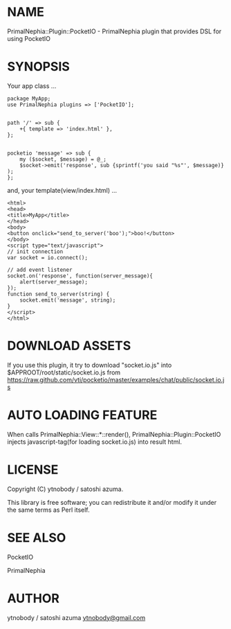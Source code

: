 # NAME

PrimalNephia::Plugin::PocketIO - PrimalNephia plugin that provides DSL for using PocketIO

# SYNOPSIS

Your app class ...

    package MyApp;
    use PrimalNephia plugins => ['PocketIO'];
    

    path '/' => sub {
        +{ template => 'index.html' },
    };
    

    pocketio 'message' => sub {
        my ($socket, $message) = @_;
        $socket->emit('response', sub {sprintf('you said "%s"', $message)} );
    };

and, your template(view/index.html) ...

    <html>
    <head>
    <title>MyApp</title>
    </head>
    <body>
    <button onclick="send_to_server('boo');">boo!</button>
    </body>
    <script type="text/javascript">
    // init connection
    var socket = io.connect();

    // add event listener
    socket.on('response', function(server_message){
        alert(server_message);
    });
    function send_to_server(string) {
        socket.emit('message', string);
    }
    </script>
    </html>

# DOWNLOAD ASSETS

If you use this plugin, it try to download "socket.io.js" into $APPROOT/root/static/socket.io.js from https://raw.github.com/vti/pocketio/master/examples/chat/public/socket.io.js

# AUTO LOADING FEATURE

When calls PrimalNephia::View::\*::render(), PrimalNephia::Plugin::PocketIO injects javascript-tag(for loading socket.io.js) into result html.

# LICENSE

Copyright (C) ytnobody / satoshi azuma.

This library is free software; you can redistribute it and/or modify
it under the same terms as Perl itself.

# SEE ALSO

PocketIO

PrimalNephia

# AUTHOR

ytnobody / satoshi azuma <ytnobody@gmail.com>
